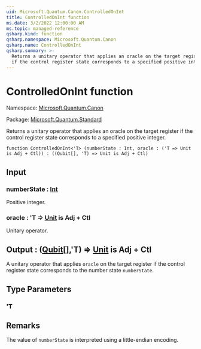 ```yaml
---
uid: Microsoft.Quantum.Canon.ControlledOnInt
title: ControlledOnInt function
ms.date: 3/2/2022 12:00:00 AM
ms.topic: managed-reference
qsharp.kind: function
qsharp.namespace: Microsoft.Quantum.Canon
qsharp.name: ControlledOnInt
qsharp.summary: >-
  Returns a unitary operator that applies an oracle on the target register
  if the control register state corresponds to a specified positive integer.
---
```


# ControlledOnInt function

Namespace: [Microsoft.Quantum.Canon](xref:Microsoft.Quantum.Canon)

Package: [Microsoft.Quantum.Standard](https://nuget.org/packages/Microsoft.Quantum.Standard)


Returns a unitary operator that applies an oracle on the target registerif the control register state corresponds to a specified positive integer.

```qsharp
function ControlledOnInt<'T> (numberState : Int, oracle : ('T => Unit is Adj + Ctl)) : ((Qubit[], 'T) => Unit is Adj + Ctl)
```


## Input

### numberState : [Int](xref:microsoft.quantum.qsharp.valueliterals#int-literals)

Positive integer.


### oracle : 'T => [Unit](xref:microsoft.quantum.qsharp.valueliterals#unit-literal)  is Adj + Ctl

Unitary operator.



## Output : ([Qubit](xref:microsoft.quantum.qsharp.valueliterals#qubit-literals)[],'T) => [Unit](xref:microsoft.quantum.qsharp.valueliterals#unit-literal)  is Adj + Ctl

A unitary operator that applies `oracle` on the target register if thecontrol register state corresponds to the number state `numberState`.

## Type Parameters

### 'T



## Remarks

The value of `numberState` is interpreted using a little-endian encoding.